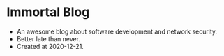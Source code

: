 # Immortal Blog

- An awesome blog about software development and network security.
- Better late than never.
- Created at 2020-12-21.

